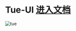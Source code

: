 # Tue-UI [进入文档](https://sansui-d.github.io/Tue-UI/)

![tue](https://github.com/sansui-d/Tue-UI/assets/71920152/4c6fea60-f5dc-48ed-aaff-33769137c176)

